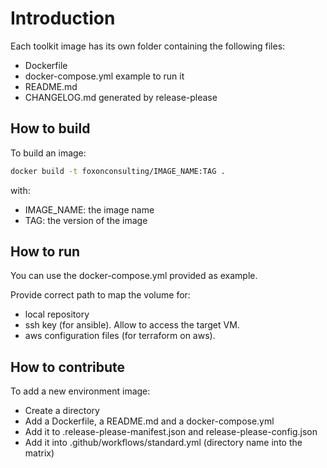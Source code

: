# Introduction

Each toolkit image has its own folder containing the following files:
- Dockerfile
- docker-compose.yml example to run it
- README.md
- CHANGELOG.md generated by release-please

## How to build

To build an image:

```sh
docker build -t foxonconsulting/IMAGE_NAME:TAG .
```

with:
- IMAGE_NAME: the image name
- TAG: the version of the image

## How to run
You can use the docker-compose.yml provided as example.

Provide correct path to map the volume for:
- local repository
- ssh key (for ansible). Allow to access the target VM.
- aws configuration files (for terraform on aws).

## How to contribute

To add a new environment image:
- Create a directory
- Add a Dockerfile, a README.md and a docker-compose.yml
- Add it to .release-please-manifest.json and release-please-config.json
- Add it into .github/workflows/standard.yml (directory name into the matrix)
